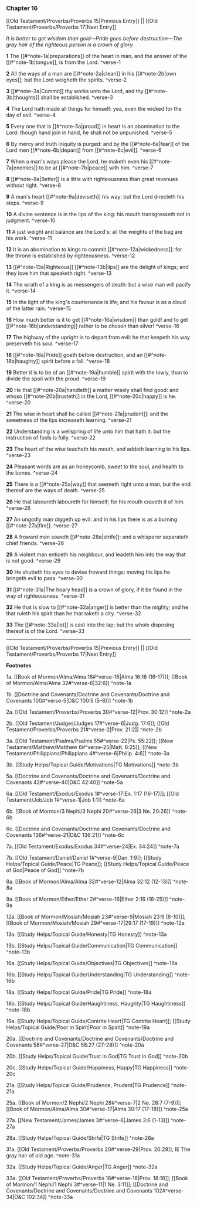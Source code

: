 ### Chapter 16

[[Old Testament/Proverbs/Proverbs 15|Previous Entry]]  ||  [[Old Testament/Proverbs/Proverbs 17|Next Entry]]

*It is better to get wisdom than gold—Pride goes before destruction—The gray hair of the righteous person is a crown of glory.*

**1**  The [[#^note-1a|preparations]] of the heart in man, and the answer of the [[#^note-1b|tongue]], is from the Lord. ^verse-1

**2**  All the ways of a man are [[#^note-2a|clean]] in his [[#^note-2b|own eyes]]; but the Lord weigheth the spirits. ^verse-2

**3**  [[#^note-3a|Commit]] thy works unto the Lord, and thy [[#^note-3b|thoughts]] shall be established. ^verse-3

**4**  The Lord hath made all things for himself: yea, even the wicked for the day of evil. ^verse-4

**5**  Every one that is [[#^note-5a|proud]] in heart is an abomination to the Lord: though hand join in hand, he shall not be unpunished. ^verse-5

**6**  By mercy and truth iniquity is purged: and by the [[#^note-6a|fear]] of the Lord men [[#^note-6b|depart]] from [[#^note-6c|evil]]. ^verse-6

**7**  When a man's ways please the Lord, he maketh even his [[#^note-7a|enemies]] to be at [[#^note-7b|peace]] with him. ^verse-7

**8**  [[#^note-8a|Better]] is a little with righteousness than great revenues without right. ^verse-8

**9**  A man's heart [[#^note-9a|deviseth]] his way: but the Lord directeth his steps. ^verse-9

**10**  A divine sentence is in the lips of the king: his mouth transgresseth not in judgment. ^verse-10

**11**  A just weight and balance are the Lord's: all the weights of the bag are his work. ^verse-11

**12**  It is an abomination to kings to commit [[#^note-12a|wickedness]]: for the throne is established by righteousness. ^verse-12

**13**  [[#^note-13a|Righteous]] [[#^note-13b|lips]] are the delight of kings; and they love him that speaketh right. ^verse-13

**14**  The wrath of a king is as messengers of death: but a wise man will pacify it. ^verse-14

**15**  In the light of the king's countenance is life; and his favour is as a cloud of the latter rain. ^verse-15

**16**  How much better is it to get [[#^note-16a|wisdom]] than gold! and to get [[#^note-16b|understanding]] rather to be chosen than silver! ^verse-16

**17**  The highway of the upright is to depart from evil: he that keepeth his way preserveth his soul. ^verse-17

**18**  [[#^note-18a|Pride]] goeth before destruction, and an [[#^note-18b|haughty]] spirit before a fall. ^verse-18

**19**  Better it is to be of an [[#^note-19a|humble]] spirit with the lowly, than to divide the spoil with the proud. ^verse-19

**20**  He that [[#^note-20a|handleth]] a matter wisely shall find good: and whoso [[#^note-20b|trusteth]] in the Lord, [[#^note-20c|happy]] is he. ^verse-20

**21**  The wise in heart shall be called [[#^note-21a|prudent]]: and the sweetness of the lips increaseth learning. ^verse-21

**22**  Understanding is a wellspring of life unto him that hath it: but the instruction of fools is folly. ^verse-22

**23**  The heart of the wise teacheth his mouth, and addeth learning to his lips. ^verse-23

**24**  Pleasant words are as an honeycomb, sweet to the soul, and health to the bones. ^verse-24

**25**  There is a [[#^note-25a|way]] that seemeth right unto a man, but the end thereof are the ways of death. ^verse-25

**26**  He that laboureth laboureth for himself; for his mouth craveth it of him. ^verse-26

**27**  An ungodly man diggeth up evil: and in his lips there is as a burning [[#^note-27a|fire]]. ^verse-27

**28**  A froward man soweth [[#^note-28a|strife]]: and a whisperer separateth chief friends. ^verse-28

**29**  A violent man enticeth his neighbour, and leadeth him into the way that is not good. ^verse-29

**30**  He shutteth his eyes to devise froward things: moving his lips he bringeth evil to pass. ^verse-30

**31**  [[#^note-31a|The hoary head]] is a crown of glory, if it be found in the way of righteousness. ^verse-31

**32**  He that is slow to [[#^note-32a|anger]] is better than the mighty; and he that ruleth his spirit than he that taketh a city. ^verse-32

**33**  The [[#^note-33a|lot]] is cast into the lap; but the whole disposing thereof is of the Lord. ^verse-33


---
[[Old Testament/Proverbs/Proverbs 15|Previous Entry]]  ||  [[Old Testament/Proverbs/Proverbs 17|Next Entry]]


**Footnotes**


1a. [[Book of Mormon/Alma/Alma 16#^verse-16|Alma 16:16 (16-17)]]; [[Book of Mormon/Alma/Alma 32#^verse-6|32:6]] ^note-1a

1b. [[Doctrine and Covenants/Doctrine and Covenants/Doctrine and Covenants 100#^verse-5|D&C 100:5 (5-8)]] ^note-1b

2a. [[Old Testament/Proverbs/Proverbs 30#^verse-12|Prov. 30:12]] ^note-2a

2b. [[Old Testament/Judges/Judges 17#^verse-6|Judg. 17:6]]; [[Old Testament/Proverbs/Proverbs 21#^verse-2|Prov. 21:2]] ^note-2b

3a. [[Old Testament/Psalms/Psalms 55#^verse-22|Ps. 55:22]]; [[New Testament/Matthew/Matthew 6#^verse-25|Matt. 6:25]]; [[New Testament/Philippians/Philippians 4#^verse-6|Philip. 4:6]] ^note-3a

3b. [[Study Helps/Topical Guide/Motivations|TG Motivations]] ^note-3b

5a. [[Doctrine and Covenants/Doctrine and Covenants/Doctrine and Covenants 42#^verse-40|D&C 42:40]] ^note-5a

6a. [[Old Testament/Exodus/Exodus 1#^verse-17|Ex. 1:17 (16-17)]]; [[Old Testament/Job/Job 1#^verse-1|Job 1:1]] ^note-6a

6b. [[Book of Mormon/3 Nephi/3 Nephi 20#^verse-26|3 Ne. 20:26]] ^note-6b

6c. [[Doctrine and Covenants/Doctrine and Covenants/Doctrine and Covenants 136#^verse-21|D&C 136:21]] ^note-6c

7a. [[Old Testament/Exodus/Exodus 34#^verse-24|Ex. 34:24]] ^note-7a

7b. [[Old Testament/Daniel/Daniel 1#^verse-9|Dan. 1:9]]; [[Study Helps/Topical Guide/Peace|TG Peace]]; [[Study Helps/Topical Guide/Peace of God|Peace of God]] ^note-7b

8a. [[Book of Mormon/Alma/Alma 32#^verse-12|Alma 32:12 (12-13)]] ^note-8a

9a. [[Book of Mormon/Ether/Ether 2#^verse-16|Ether 2:16 (16-25)]] ^note-9a

12a. [[Book of Mormon/Mosiah/Mosiah 23#^verse-9|Mosiah 23:9 (8-10)]]; [[Book of Mormon/Mosiah/Mosiah 29#^verse-17|29:17 (17-19)]] ^note-12a

13a. [[Study Helps/Topical Guide/Honesty|TG Honesty]] ^note-13a

13b. [[Study Helps/Topical Guide/Communication|TG Communication]] ^note-13b

16a. [[Study Helps/Topical Guide/Objectives|TG Objectives]] ^note-16a

16b. [[Study Helps/Topical Guide/Understanding|TG Understanding]] ^note-16b

18a. [[Study Helps/Topical Guide/Pride|TG Pride]] ^note-18a

18b. [[Study Helps/Topical Guide/Haughtiness, Haughty|TG Haughtiness]] ^note-18b

19a. [[Study Helps/Topical Guide/Contrite Heart|TG Contrite Heart]]; [[Study Helps/Topical Guide/Poor in Spirit|Poor in Spirit]] ^note-19a

20a. [[Doctrine and Covenants/Doctrine and Covenants/Doctrine and Covenants 58#^verse-27|D&C 58:27 (27-28)]] ^note-20a

20b. [[Study Helps/Topical Guide/Trust in God|TG Trust in God]] ^note-20b

20c. [[Study Helps/Topical Guide/Happiness, Happy|TG Happiness]] ^note-20c

21a. [[Study Helps/Topical Guide/Prudence, Prudent|TG Prudence]] ^note-21a

25a. [[Book of Mormon/2 Nephi/2 Nephi 28#^verse-7|2 Ne. 28:7 (7-9)]]; [[Book of Mormon/Alma/Alma 30#^verse-17|Alma 30:17 (17-18)]] ^note-25a

27a. [[New Testament/James/James 3#^verse-6|James 3:6 (1-13)]] ^note-27a

28a. [[Study Helps/Topical Guide/Strife|TG Strife]] ^note-28a

31a. [[Old Testament/Proverbs/Proverbs 20#^verse-29|Prov. 20:29]]; IE The gray hair of old age.  ^note-31a

32a. [[Study Helps/Topical Guide/Anger|TG Anger]] ^note-32a

33a. [[Old Testament/Proverbs/Proverbs 18#^verse-18|Prov. 18:18]]; [[Book of Mormon/1 Nephi/1 Nephi 3#^verse-11|1 Ne. 3:11]]; [[Doctrine and Covenants/Doctrine and Covenants/Doctrine and Covenants 102#^verse-34|D&C 102:34]] ^note-33a